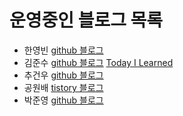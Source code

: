 # 운영중인 블로그 목록

- 한영빈 [github 블로그](https://youngbin.xyz/blog)
- 김준수 [github 블로그](http://blog.junshoong.net) [Today I Learned](http://til.junshoong.net)
- 추건우 [github 블로그](https://chugeonwoo.github.io)
- 공원배 [tistory 블로그](https://creativehead.tistory.com)
- 박준영 [github 블로그](https://pjya0321.github.io)

